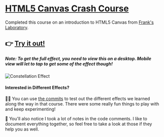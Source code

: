 # [HTML5 Canvas Crash Course](https://youtu.be/Yvz_axxWG4Y)
Completed this course on an introduction to HTML5 Canvas from [Frank's Laboratory](https://www.youtube.com/c/Frankslaboratory).

## 👉 [Try it out!](https://bluelotus03.github.io/HTML5-Canvas-CrashCourse/)
##### Note: To get the full effect, you need to view this on a desktop. Mobile view will let to tap to get some of the effect though!

![Constellation Effect](ConstellationEffectClip.gif)

#### Interested in Different Effects?
👩‍💻 You can use [the commits](https://github.com/bluelotus03/HTML5-Canvas-CrashCourse/commits/main) to test out the different effects we learned along the way in that course. There were some really fun things to play with and keep experimenting!  
  
📝 You'll also notice I took a lot of notes in the code comments. I like to document everything together, so feel free to take a look at those if they help you as well.

